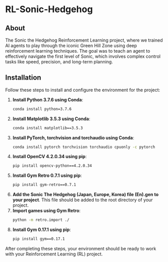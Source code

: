 # RL-Sonic-Hedgehog
## About
The Sonic the Hedgehog Reinforcement Learning project, where we trained AI agents to play through the iconic Green Hill Zone using deep reinforcement learning techniques. The goal was to teach an agent to effectively navigate the first level of Sonic, which involves complex control tasks like speed, precision, and long-term planning.

## Installation

Follow these steps to install and configure the environment for the project:

1. **Install Python 3.7.6 using Conda**:
    ```bash
    conda install python=3.7.6
    ```
2. **Install Matplotlib 3.5.3 using Conda**:
    ```bash
    conda install matplotlib==3.5.3
    ```
3. **Install PyTorch, torchvision and torchaudio using Conda**:
    ```bash
    conda install pytorch torchvision torchaudio cpuonly -c pytorch
    ```
4. **Install OpenCV 4.2.0.34 using pip**:
    ```bash
    pip install opencv-python==4.2.0.34
    ```
5. **Install Gym Retro 0.7.1 using pip**:
    ```bash
    pip install gym-retro==0.7.1
    ```
6. **Add the Sonic The Hedgehog (Japan, Europe, Korea) file (En).gen to your project**. This file should be added to the root directory of your project.
7. **Import games using Gym Retro**:
    ```bash
    python -m retro.import ./
    ```
8. **Install Gym 0.17.1 using pip**:
    ```bash
    pip install gym==0.17.1
    ```

After completing these steps, your environment should be ready to work with your Reinforcement Learning (RL) project.
